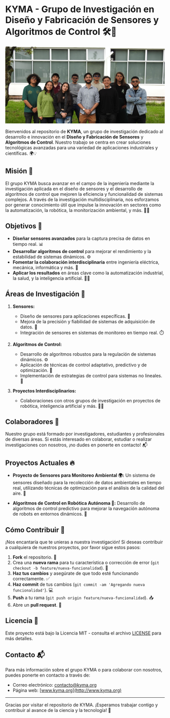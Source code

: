 # KYMA - Grupo de Investigación en Diseño y Fabricación de Sensores y Algoritmos de Control 🛠️🔬

<p>
   <img src="https://github.com/kyma-un/.github/blob/main/profile/home%402x.jpg" />
</p>

Bienvenidos al repositorio de **KYMA**, un grupo de investigación dedicado al desarrollo e innovación en el **Diseño y Fabricación de Sensores** y **Algoritmos de Control**. Nuestro trabajo se centra en crear soluciones tecnológicas avanzadas para una variedad de aplicaciones industriales y científicas. 🌍💡

## Misión 🎯

El grupo KYMA busca avanzar en el campo de la ingeniería mediante la investigación aplicada en el diseño de sensores y el desarrollo de algoritmos de control que mejoren la eficiencia y funcionalidad de sistemas complejos. A través de la investigación multidisciplinaria, nos esforzamos por generar conocimiento útil que impulse la innovación en sectores como la automatización, la robótica, la monitorización ambiental, y más. 🤖🌱

## Objetivos 🎯

- **Diseñar sensores avanzados** para la captura precisa de datos en tiempo real. 📊
- **Desarrollar algoritmos de control** para mejorar el rendimiento y la estabilidad de sistemas dinámicos. ⚙️
- **Fomentar la colaboración interdisciplinaria** entre ingeniería eléctrica, mecánica, informática y más. 🔗
- **Aplicar los resultados** en áreas clave como la automatización industrial, la salud, y la inteligencia artificial. 🤖💡

## Áreas de Investigación 🧠

1. **Sensores:**
   - Diseño de sensores para aplicaciones específicas. 📡
   - Mejora de la precisión y fiabilidad de sistemas de adquisición de datos. 🧐
   - Integración de sensores en sistemas de monitoreo en tiempo real. ⏱️

2. **Algoritmos de Control:**
   - Desarrollo de algoritmos robustos para la regulación de sistemas dinámicos. ⚙️
   - Aplicación de técnicas de control adaptativo, predictivo y de optimización. 🔄
   - Implementación de estrategias de control para sistemas no lineales. 🔧

3. **Proyectos Interdisciplinarios:**
   - Colaboraciones con otros grupos de investigación en proyectos de robótica, inteligencia artificial y más. 🤝🤖

## Colaboradores 🤝

Nuestro grupo está formado por investigadores, estudiantes y profesionales de diversas áreas. Si estás interesado en colaborar, estudiar o realizar investigaciones con nosotros, ¡no dudes en ponerte en contacto! 📬

## Proyectos Actuales 🔥

- **Proyecto de Sensores para Monitoreo Ambiental 🌍:**
  Un sistema de sensores diseñado para la recolección de datos ambientales en tiempo real, utilizando técnicas de optimización para el análisis de la calidad del aire. 🌱

- **Algoritmos de Control en Robótica Autónoma 🤖:**
  Desarrollo de algoritmos de control predictivo para mejorar la navegación autónoma de robots en entornos dinámicos. 🚗

## Cómo Contribuir 🤗

¡Nos encantaría que te unieras a nuestra investigación! Si deseas contribuir a cualquiera de nuestros proyectos, por favor sigue estos pasos:

1. **Fork** el repositorio. 🍴
2. Crea una **nueva rama** para tu característica o corrección de error (`git checkout -b feature/nueva-funcionalidad`). 🌱
3. **Haz tus cambios** y asegúrate de que todo esté funcionando correctamente. ✅
4. **Haz commit** de tus cambios (`git commit -am 'Agregando nueva funcionalidad'`). 💻
5. **Push** a tu rama (`git push origin feature/nueva-funcionalidad`). 📤
6. Abre un **pull request**. 📩

## Licencia 📜

Este proyecto está bajo la Licencia MIT - consulta el archivo [LICENSE](LICENSE) para más detalles.

## Contacto 📬

Para más información sobre el grupo KYMA o para colaborar con nosotros, puedes ponerte en contacto a través de:

- Correo electrónico: [contacto@kyma.org](mailto:contacto@kyma.org)
- Página web: [www.kyma.org](http://www.kyma.org)

---

Gracias por visitar el repositorio de KYMA. ¡Esperamos trabajar contigo y contribuir al avance de la ciencia y la tecnología! 🚀
